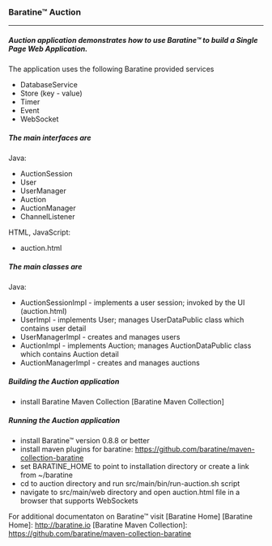 ### Baratine™ Auction

***

##### Auction application demonstrates how to use Baratine™ to build a Single Page Web Application.

The application uses the following Baratine provided services
 * DatabaseService
 * Store (key - value)
 * Timer
 * Event
 * WebSocket

##### The main interfaces are

Java:

* AuctionSession
* User
* UserManager
* Auction
* AuctionManager
* ChannelListener

HTML, JavaScript:
* auction.html

##### The main classes are

Java:

* AuctionSessionImpl - implements a user session; invoked by the UI (auction.html)
* UserImpl - implements User; manages UserDataPublic class which contains user detail
* UserManagerImpl - creates and manages users
* AuctionImpl - implements Auction; manages AuctionDataPublic class which contains Auction detail
* AuctionManagerImpl - creates and manages auctions

##### Building the Auction application

* install Baratine Maven Collection [Baratine Maven Collection] 

##### Running the Auction application

* install Baratine™ version 0.8.8 or better
* install maven plugins for baratine: https://github.com/baratine/maven-collection-baratine
* set BARATINE_HOME to point to installation directory or create a link from ~/baratine
* cd to auction directory and run src/main/bin/run-auction.sh script
* navigate to src/main/web directory and open auction.html file in a browser that supports WebSockets

For additional documentaton on Baratine™ visit [Baratine Home]
[Baratine Home]: http://baratine.io
[Baratine Maven Collection]: https://github.com/baratine/maven-collection-baratine

